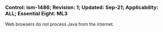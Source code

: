 ### Control: ism-1486; Revision: 1; Updated: Sep-21; Applicability: ALL; Essential Eight: ML3
<p>Web browsers do not process Java from the internet.</p>